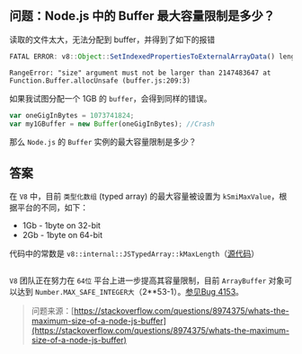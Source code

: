 ## 问题：Node.js 中的 Buffer 最大容量限制是多少？

读取的文件太大，无法分配到 buffer，并得到了如下的报错

```js
FATAL ERROR: v8::Object::SetIndexedPropertiesToExternalArrayData() length exceeds max acceptable value
```

    RangeError: "size" argument must not be larger than 2147483647 at Function.Buffer.allocUnsafe (buffer.js:209:3)

如果我试图分配一个 1GB 的 `buffer`，会得到同样的错误。

```js
var oneGigInBytes = 1073741824;
var my1GBuffer = new Buffer(oneGigInBytes); //Crash   
```

那么 `Node.js` 的 `Buffer` 实例的最大容量限制是多少？

## 答案

在 `V8` 中，目前 `类型化数组` (typed array) 的最大容量被设置为 `kSmiMaxValue`，根据平台的不同，如下：

- 1Gb - 1byte on 32-bit
- 2Gb - 1byte on 64-bit

代码中的常数是 `v8::internal::JSTypedArray::kMaxLength`（[源代码](https://github.com/v8/v8/blob/d56ee2e3df56ad13e5d2f2d790faaffc3a493aee/src/objects/js-array-buffer.h#L181)）

```js

```

`V8` 团队正在努力在 `64位` 平台上进一步提高其容量限制，目前 `ArrayBuffer` 对象可以达到 `Number.MAX_SAFE_INTEGER大`（2**53-1）。[参见Bug 4153](https://bugs.chromium.org/p/v8/issues/detail?id=4153)。

> 问题来源：[https://stackoverflow.com/questions/8974375/whats-the-maximum-size-of-a-node-js-buffer](https://stackoverflow.com/questions/8974375/whats-the-maximum-size-of-a-node-js-buffer)